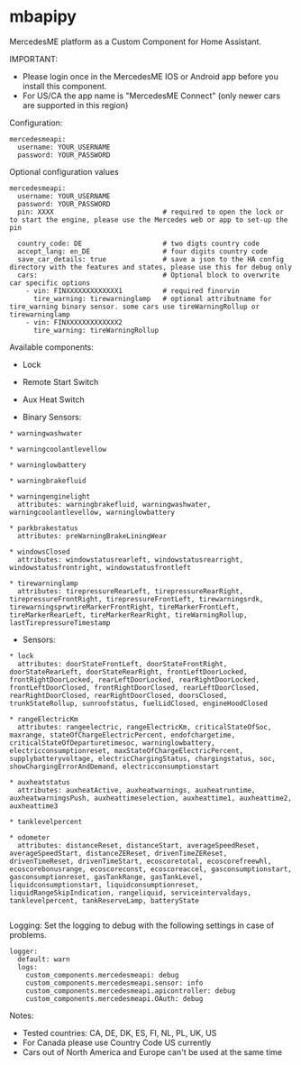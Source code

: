 # mbapipy

MercedesME platform as a Custom Component for Home Assistant.

IMPORTANT: 

* Please login once in the MercedesME IOS or Android app before you install this component. 
* For US/CA the app name is "MercedesME Connect" (only newer cars are supported in this region)

Configuration:
```
mercedesmeapi:
  username: YOUR_USERNAME
  password: YOUR_PASSWORD
```

Optional configuration values
```
mercedesmeapi:
  username: YOUR_USERNAME
  password: YOUR_PASSWORD
  pin: XXXX                           # required to open the lock or to start the engine, please use the Mercedes web or app to set-up the pin
  
  country_code: DE                    # two digts country code
  accept_lang: en_DE                  # four digits country code
  save_car_details: true              # save a json to the HA config directory with the features and states, please use this for debug only 
  cars:                               # Optional block to overwrite car specific options
    - vin: FINXXXXXXXXXXXXX1          # required finorvin
      tire_warning: tirewarninglamp   # optional attributname for tire_warning binary sensor. some cars use tireWarningRollup or tirewarninglamp 
    - vin: FINXXXXXXXXXXXXX2
      tire_warning: tireWarningRollup
```

Available components:
* Lock
* Remote Start Switch
* Aux Heat Switch

* Binary Sensors:
```
* warningwashwater
  
* warningcoolantlevellow
  
* warninglowbattery
  
* warningbrakefluid

* warningenginelight
  attributes: warningbrakefluid, warningwashwater, warningcoolantlevellow, warninglowbattery

* parkbrakestatus
  attributes: preWarningBrakeLiningWear

* windowsClosed
  attributes: windowstatusrearleft, windowstatusrearright, windowstatusfrontright, windowstatusfrontleft

* tirewarninglamp
  attributes: tirepressureRearLeft, tirepressureRearRight, tirepressureFrontRight, tirepressureFrontLeft, tirewarningsrdk, tirewarningsprwtireMarkerFrontRight, tireMarkerFrontLeft, tireMarkerRearLeft, tireMarkerRearRight, tireWarningRollup, lastTirepressureTimestamp
```

* Sensors:
```
* lock
  attributes: doorStateFrontLeft, doorStateFrontRight, doorStateRearLeft, doorStateRearRight, frontLeftDoorLocked, frontRightDoorLocked, rearLeftDoorLocked, rearRightDoorLocked, frontLeftDoorClosed, frontRightDoorClosed, rearLeftDoorClosed, rearRightDoorClosed, rearRightDoorClosed, doorsClosed, trunkStateRollup, sunroofstatus, fuelLidClosed, engineHoodClosed

* rangeElectricKm
  attributes: rangeelectric, rangeElectricKm, criticalStateOfSoc, maxrange, stateOfChargeElectricPercent, endofchargetime, criticalStateOfDeparturetimesoc, warninglowbattery, electricconsumptionreset, maxStateOfChargeElectricPercent, supplybatteryvoltage, electricChargingStatus, chargingstatus, soc, showChargingErrorAndDemand, electricconsumptionstart
  
* auxheatstatus
  attributes: auxheatActive, auxheatwarnings, auxheatruntime, auxheatwarningsPush, auxheattimeselection, auxheattime1, auxheattime2, auxheattime3

* tanklevelpercent

* odometer
  attributes: distanceReset, distanceStart, averageSpeedReset, averageSpeedStart, distanceZEReset, drivenTimeZEReset, drivenTimeReset, drivenTimeStart, ecoscoretotal, ecoscorefreewhl, ecoscorebonusrange, ecoscoreconst, ecoscoreaccel, gasconsumptionstart, gasconsumptionreset, gasTankRange, gasTankLevel, liquidconsumptionstart, liquidconsumptionreset, liquidRangeSkipIndication, rangeliquid, serviceintervaldays, tanklevelpercent, tankReserveLamp, batteryState
  
```


Logging:
Set the logging to debug with the following settings in case of problems.
```
logger:
  default: warn
  logs:
    custom_components.mercedesmeapi: debug
    custom_components.mercedesmeapi.sensor: info
    custom_components.mercedesmeapi.apicontroller: debug
    custom_components.mercedesmeapi.OAuth: debug
```


Notes:
- Tested countries: CA, DE, DK, ES, FI, NL, PL, UK, US
- For Canada please use Country Code US currently
- Cars out of North America and Europe can't be used at the same time